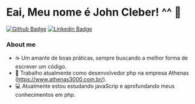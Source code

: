 # Eai, Meu nome é John Cleber! ^^ 👋

[![Github Badge](https://img.shields.io/badge/-Github-000?style=flat-square&logo=Github&logoColor=white&link=https://github.com/johhcleber)](https://github.com/johhcleber)
[![Linkedin Badge](https://img.shields.io/badge/-LinkedIn-blue?style=flat-square&logo=Linkedin&logoColor=white&link=https://www.linkedin.com/in/john-cleber-5b23a21a0/)](https://www.linkedin.com/in/john-cleber-5b23a21a0/)

### About me

- :coffee: Um amante de boas práticas, sempre buscando a melhor forma de escrever um código.
- :office: Trabalho atualmente como desenvolvedor php na empresa Athenas (https://www.athenas3000.com.br/).
- :computer: Atualmente estou estudando javaScrip e aprofundando meus conhecimentos em php.



